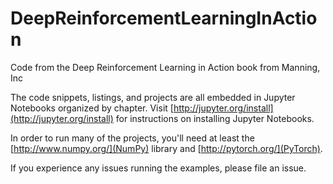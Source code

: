 # DeepReinforcementLearningInAction
Code from the Deep Reinforcement Learning in Action book from Manning, Inc

The code snippets, listings, and projects are all embedded in Jupyter Notebooks
organized by chapter. Visit [http://jupyter.org/install](http://jupyter.org/install) for
instructions on installing Jupyter Notebooks.

In order to run many of the projects, you'll need at least the [http://www.numpy.org/](NumPy) library
and [http://pytorch.org/](PyTorch).

If you experience any issues running the examples, please file an issue.
